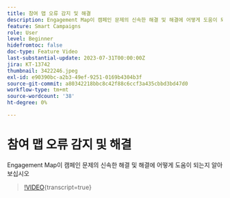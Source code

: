 ```yaml
---
title: 참여 맵 오류 감지 및 해결
description: Engagement Map이 캠페인 문제의 신속한 해결 및 해결에 어떻게 도움이 되는지 알아보십시오
feature: Smart Campaigns
role: User
level: Beginner
hidefromtoc: false
doc-type: Feature Video
last-substantial-update: 2023-07-31T00:00:00Z
jira: KT-13742
thumbnail: 3422246.jpeg
exl-id: e90390bc-a2b3-49ef-9251-0169b4304b3f
source-git-commit: a80342218bbc8c42f88c6ccf3a435cbbd3bd47d0
workflow-type: tm+mt
source-wordcount: '38'
ht-degree: 0%

---
```


# 참여 맵 오류 감지 및 해결

Engagement Map이 캠페인 문제의 신속한 해결 및 해결에 어떻게 도움이 되는지 알아보십시오

>[!VIDEO](https://video.tv.adobe.com/v/3423290/?learn=on&captions=kor){transcript=true}
